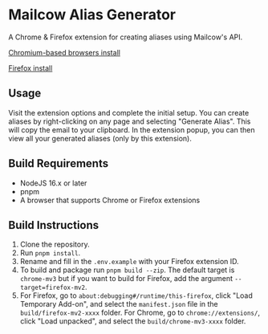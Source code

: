 # Mailcow Alias Generator

A Chrome & Firefox extension for creating aliases using Mailcow's API.

[Chromium-based browsers install](https://chrome.google.com/webstore/detail/mailcow-aliases/iodaelineglpblekpapnngdfoohkaedg) 

[Firefox install](https://addons.mozilla.org/en-US/firefox/addon/mailcow-aliases/)

## Usage

Visit the extension options and complete the initial setup. You can create aliases by right-clicking on any page and selecting "Generate Alias". This will copy the email to your clipboard. In the extension popup, you can then view all your generated aliases (only by this extension).

## Build Requirements

- NodeJS 16.x or later
- pnpm
- A browser that supports Chrome or Firefox extensions

## Build Instructions

1. Clone the repository.
2. Run `pnpm install`.
3. Rename and fill in the `.env.example` with your Firefox extension ID.
4. To build and package run `pnpm build --zip`. The default target is `chrome-mv3` but if you want to build for Firefox, add the argument `--target=firefox-mv2`.
5. For Firefox, go to `about:debugging#/runtime/this-firefox`, click "Load Temporary Add-on", and select the `manifest.json` file in the `build/firefox-mv2-xxxx` folder. For Chrome, go to `chrome://extensions/`, click "Load unpacked", and select the `build/chrome-mv3-xxxx` folder.
